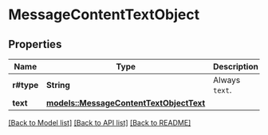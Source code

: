 # MessageContentTextObject

## Properties

Name | Type | Description | Notes
------------ | ------------- | ------------- | -------------
**r#type** | **String** | Always `text`. | 
**text** | [**models::MessageContentTextObjectText**](MessageContentTextObject_text.md) |  | 

[[Back to Model list]](../README.md#documentation-for-models) [[Back to API list]](../README.md#documentation-for-api-endpoints) [[Back to README]](../README.md)


